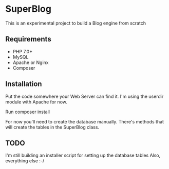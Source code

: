 SuperBlog
==========

This is an experimental project to build a Blog engine from scratch


Requirements
-------------

* PHP 7.0+
* MySQL
* Apache or Nginx
* Composer


Installation
-------------

Put the code somewhere your Web Server can find it. I'm using the userdir module with Apache for now.

Run composer install

For now you'll need to create the database manually. There's methods that will create the tables in the SuperBlog class.

TODO
------

I'm still building an installer script for setting up the database tables
Also, everything else :-/

